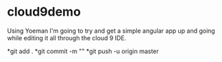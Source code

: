 cloud9demo
==========
Using Yoeman I'm going to try and get a simple angular app up and going while editing it all
through the cloud 9 IDE.

*git add . 
*git commit -m ""
*git push -u origin master